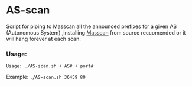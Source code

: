 # AS-scan


Script for piping to Masscan all the announced prefixes for a given AS (Autonomous System) ,installing <a href="https://github.com/robertdavidgraham/masscan)">Masscan</a> from source reccomended or it will hang forever at each scan.


### Usage:

`Usage: ./AS-scan.sh + AS# + port#`

Example: `./AS-scan.sh 36459 80`
